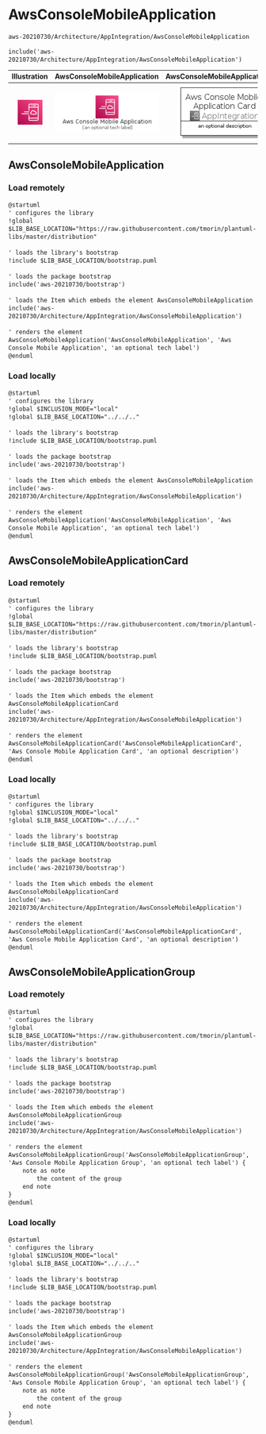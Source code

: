 # AwsConsoleMobileApplication


```text
aws-20210730/Architecture/AppIntegration/AwsConsoleMobileApplication
```

```text
include('aws-20210730/Architecture/AppIntegration/AwsConsoleMobileApplication')
```



| Illustration | AwsConsoleMobileApplication | AwsConsoleMobileApplicationCard | AwsConsoleMobileApplicationGroup |
| :---: | :---: | :---: | :---: |
| ![illustration for Illustration](../../../aws-20210730/Architecture/AppIntegration/AwsConsoleMobileApplication.png) | ![illustration for AwsConsoleMobileApplication](../../../aws-20210730/Architecture/AppIntegration/AwsConsoleMobileApplication.Local.png) | ![illustration for AwsConsoleMobileApplicationCard](../../../aws-20210730/Architecture/AppIntegration/AwsConsoleMobileApplicationCard.Local.png) | ![illustration for AwsConsoleMobileApplicationGroup](../../../aws-20210730/Architecture/AppIntegration/AwsConsoleMobileApplicationGroup.Local.png) |




## AwsConsoleMobileApplication

### Load remotely
```plantuml
@startuml
' configures the library
!global $LIB_BASE_LOCATION="https://raw.githubusercontent.com/tmorin/plantuml-libs/master/distribution"

' loads the library's bootstrap
!include $LIB_BASE_LOCATION/bootstrap.puml

' loads the package bootstrap
include('aws-20210730/bootstrap')

' loads the Item which embeds the element AwsConsoleMobileApplication
include('aws-20210730/Architecture/AppIntegration/AwsConsoleMobileApplication')

' renders the element
AwsConsoleMobileApplication('AwsConsoleMobileApplication', 'Aws Console Mobile Application', 'an optional tech label')
@enduml
```

### Load locally
```plantuml
@startuml
' configures the library
!global $INCLUSION_MODE="local"
!global $LIB_BASE_LOCATION="../../.."

' loads the library's bootstrap
!include $LIB_BASE_LOCATION/bootstrap.puml

' loads the package bootstrap
include('aws-20210730/bootstrap')

' loads the Item which embeds the element AwsConsoleMobileApplication
include('aws-20210730/Architecture/AppIntegration/AwsConsoleMobileApplication')

' renders the element
AwsConsoleMobileApplication('AwsConsoleMobileApplication', 'Aws Console Mobile Application', 'an optional tech label')
@enduml
```

## AwsConsoleMobileApplicationCard

### Load remotely
```plantuml
@startuml
' configures the library
!global $LIB_BASE_LOCATION="https://raw.githubusercontent.com/tmorin/plantuml-libs/master/distribution"

' loads the library's bootstrap
!include $LIB_BASE_LOCATION/bootstrap.puml

' loads the package bootstrap
include('aws-20210730/bootstrap')

' loads the Item which embeds the element AwsConsoleMobileApplicationCard
include('aws-20210730/Architecture/AppIntegration/AwsConsoleMobileApplication')

' renders the element
AwsConsoleMobileApplicationCard('AwsConsoleMobileApplicationCard', 'Aws Console Mobile Application Card', 'an optional description')
@enduml
```

### Load locally
```plantuml
@startuml
' configures the library
!global $INCLUSION_MODE="local"
!global $LIB_BASE_LOCATION="../../.."

' loads the library's bootstrap
!include $LIB_BASE_LOCATION/bootstrap.puml

' loads the package bootstrap
include('aws-20210730/bootstrap')

' loads the Item which embeds the element AwsConsoleMobileApplicationCard
include('aws-20210730/Architecture/AppIntegration/AwsConsoleMobileApplication')

' renders the element
AwsConsoleMobileApplicationCard('AwsConsoleMobileApplicationCard', 'Aws Console Mobile Application Card', 'an optional description')
@enduml
```

## AwsConsoleMobileApplicationGroup

### Load remotely
```plantuml
@startuml
' configures the library
!global $LIB_BASE_LOCATION="https://raw.githubusercontent.com/tmorin/plantuml-libs/master/distribution"

' loads the library's bootstrap
!include $LIB_BASE_LOCATION/bootstrap.puml

' loads the package bootstrap
include('aws-20210730/bootstrap')

' loads the Item which embeds the element AwsConsoleMobileApplicationGroup
include('aws-20210730/Architecture/AppIntegration/AwsConsoleMobileApplication')

' renders the element
AwsConsoleMobileApplicationGroup('AwsConsoleMobileApplicationGroup', 'Aws Console Mobile Application Group', 'an optional tech label') {
    note as note
        the content of the group
    end note
}
@enduml
```

### Load locally
```plantuml
@startuml
' configures the library
!global $INCLUSION_MODE="local"
!global $LIB_BASE_LOCATION="../../.."

' loads the library's bootstrap
!include $LIB_BASE_LOCATION/bootstrap.puml

' loads the package bootstrap
include('aws-20210730/bootstrap')

' loads the Item which embeds the element AwsConsoleMobileApplicationGroup
include('aws-20210730/Architecture/AppIntegration/AwsConsoleMobileApplication')

' renders the element
AwsConsoleMobileApplicationGroup('AwsConsoleMobileApplicationGroup', 'Aws Console Mobile Application Group', 'an optional tech label') {
    note as note
        the content of the group
    end note
}
@enduml
```

